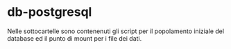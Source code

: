 # db-postgresql

Nelle sottocartelle sono contenenuti gli script per il popolamento iniziale del database ed il punto di mount per i file dei dati.
